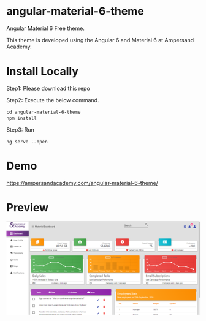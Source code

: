 # angular-material-6-theme
Angular Material 6 Free theme. 

This theme is developed using the Angular 6 and Material 6 at Ampersand Academy. 

# Install Locally

Step1: Please download this repo

Step2: Execute the below command.


```
cd angular-material-6-theme
npm install
```
Step3: Run 
```
ng serve --open
```

# Demo
https://ampersandacademy.com/angular-material-6-theme/

# Preview

<img src="dashboard.png" width="900px" height="">
